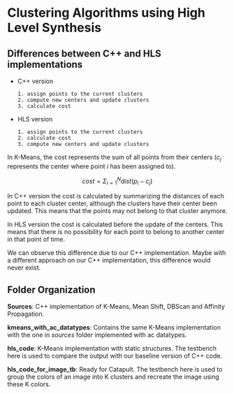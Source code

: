 # Clustering Algorithms using High Level Synthesis



## Differences between C++ and HLS implementations

* C++ version 

  ```
  1. assign points to the current clusters
  2. compute new centers and update clusters
  3. calculate cost
  ```

* HLS version 

  ```
  1. assign points to the current clusters
  2. calculate cost
  3. compute new centers and update clusters
  ```

In K-Means, the cost represents the sum of all points from their centers ($c_j$ represents the center where point *i* has been assigned to).


$$
cost = Σ_{i=1}^Ndist(p_i-c_j)
$$


In C++ version the cost is calculated by summarizing the distances of each point to each cluster center, although the clusters have their center been updated. This means that the points may not belong to that cluster anymore.

In HLS version the cost is calculated before the update of the centers. This means that there is no possibility for each point to belong to another center in that point of time.

We can observe this difference due to our C++ implementation. Maybe with a different approach on our C++ implementation, this difference would never exist.

## Folder Organization

**Sources**: C++ implementation of K-Means, Mean Shift, DBScan and Affinity Propagation.

**kmeans_with_ac_datatypes**: Contains the same K-Means implementation with the one in *sources* folder implemented with ac datatypes.

**hls_code**: K-Means implementation with static structures. The testbench here is used to compare the output with our baseline version of C++ code.

**hls_code_for_image_tb**: Ready for Catapult. The testbench here is used to group the colors of an image into K clusters and recreate the image using these K colors.

